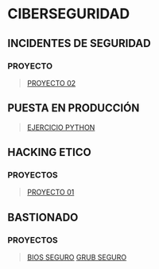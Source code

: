 # CIBERSEGURIDAD

## INCIDENTES DE SEGURIDAD
### PROYECTO

> [PROYECTO 02](https://marcusrojaspacheco.github.io/CIBERSEGUIRDAD_22-23//INCIDENTES%20DE%20SEGURIDAD/PROYECTOS/PRESENTACION/1.a.0.3_G2.html)

##  PUESTA EN PRODUCCIÓN

> [EJERCICIO PYTHON](./EJERCICIOS_PYTHON.html)

## HACKING ETICO

### PROYECTOS

> [PROYECTO 01](https://marcusrojaspacheco.github.io/CIBERSEGUIRDAD_22-23/HACKING_ETICO/P.01_G2_HE.html)

## BASTIONADO
### PROYECTOS
> [BIOS SEGURO](https://marcusrojaspacheco.github.io/CIBERSEGUIRDAD_22-23/BASTIONADO/PROYECTOS/VISUAL/proyectos-BIOS/)
> [GRUB SEGURO](https://marcusrojaspacheco.github.io/CIBERSEGUIRDAD_22-23/BASTIONADO/PROYECTOS/VISUAL/proyectos-GRUB/)
